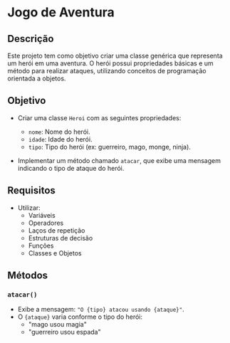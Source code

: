 # Jogo de Aventura

## Descrição

Este projeto tem como objetivo criar uma classe genérica que representa um herói em uma aventura. O herói possui propriedades básicas e um método para realizar ataques, utilizando conceitos de programação orientada a objetos.

## Objetivo

- Criar uma classe `Heroi` com as seguintes propriedades:
  - `nome`: Nome do herói.
  - `idade`: Idade do herói.
  - `tipo`: Tipo do herói (ex: guerreiro, mago, monge, ninja).

- Implementar um método chamado `atacar`, que exibe uma mensagem indicando o tipo de ataque do herói.

## Requisitos

- Utilizar:
  - Variáveis
  - Operadores
  - Laços de repetição
  - Estruturas de decisão
  - Funções
  - Classes e Objetos

## Métodos

### `atacar()`

- Exibe a mensagem: `"O {tipo} atacou usando {ataque}"`.
- O `{ataque}` varia conforme o tipo do herói:
  - "mago usou magia"
  - "guerreiro usou espada"
 

